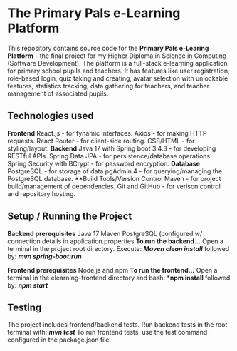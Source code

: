# The Primary Pals e-Learning Platform

This repository contains source code for the **Primary Pals e-Learing Platform** - the final project for my Higher Diploma in Science in Computing (Software Development). 
The platform is a full-stack e-learning application for primary school pupils and teachers. 
It has features like user registration, role-based login, quiz taking and creating, avatar selection with unlockable features, statistics tracking, data gathering for teachers, and teacher management of associated pupils.

## Technologies used

**Frontend**
React.js - for fynamic interfaces.
Axios - for making HTTP requests.
React Router - for client-side routing.
CSS/HTML - for styling/layout.
**Backend**
Java 17 with Spring boot 3.4.3 - for developing RESTful APIs.
Spring Data JPA - for persistence/database operations.
Spring Security with BCrypt - for password encryption.
**Database**
PostgreSQL - for storage of data
pgAdmin 4 - for querying/managing the PostgreSQL database.
**Build Tools/Version Control
Maven - for project build/management of dependencies.
Git and GitHub - for verison control and repository hosting.

## Setup / Running the Project

**Backend prerequisites**
Java 17
Maven
PostgreSQL (configured w/ connection details in application.properties
**To run the backend...**
Open a terminal in the project root directory. Execute:
***Maven clean install***
followed by:
***mvn spring-boot:run***

**Frontend prerequisites**
Node.js and npm
**To run the frontend...**
Open a terminal in the elearning-frontend directory and bash:
***npm install**
followed by:
***npm start***

## Testing

The project includes frontend/backend tests. Run backend tests in the root terminal with:
***mvn test***
To run frontend tests, use the test command configured in the package.json file.









